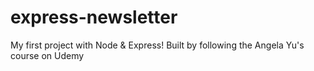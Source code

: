 # express-newsletter
My first project with Node &amp; Express! Built by following the Angela Yu's course on Udemy
